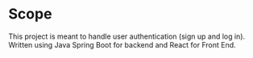 # Scope

This project is meant to handle user authentication (sign up and log in). Written using Java Spring Boot for backend and React for Front End.
